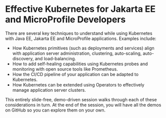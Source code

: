 # Effective Kubernetes for Jakarta EE and MicroProfile Developers

There are several key techniques to understand while using Kubernetes with Java EE, Jakarta EE and MicroProfile applications. Examples include:

* How Kubernetes primitives (such as deployments and services) align with application server administration, clustering, auto-scaling, auto-discovery, and load-balancing.
* How to add self-healing capabilities using Kubernetes probes and monitoring with open source tools like Prometheus.
* How the CI/CD pipeline of your application can be adapted to Kubernetes.
* How Kubernetes can be extended using Operators to effectively manage application server clusters.

This entirely slide-free, demo-driven session walks through each of these considerations in turn. At the end of the session, you will have all the demos on GitHub so you can explore them on your own.
